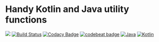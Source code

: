 # Handy Kotlin and Java utility functions

[![](https://jitpack.io/v/pambrose/common-utils.svg)](https://jitpack.io/#pambrose/common-utils)
[![Build Status](https://travis-ci.org/pambrose/common-utils.svg?branch=master)](https://travis-ci.org/pambrose/common-utils)
[![Codacy Badge](https://api.codacy.com/project/badge/Grade/5bb4750894844031a55375227acfff6f)](https://www.codacy.com/manual/pambrose/common-utils?utm_source=github.com&amp&amp;utm_content=pambrose/common-utils&amp;utm_campaign=Badge_Grade)
[![codebeat badge](https://codebeat.co/badges/baee4586-ab25-4b47-af00-92cc4e9e2633)](https://codebeat.co/projects/github-com-pambrose-common-utils-master)
[![Java](https://img.shields.io/badge/%20language-Java-red.svg)](https://kotlinlang.org/)
[![Kotlin](https://img.shields.io/badge/%20language-Kotlin-red.svg)](https://kotlinlang.org/)

